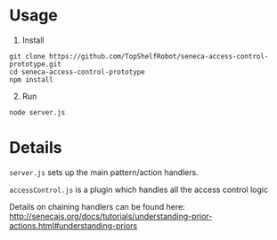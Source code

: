# Usage

1. Install
```
git clone https://github.com/TopShelfRobot/seneca-access-control-prototype.git
cd seneca-access-control-prototype
npm install
```

2. Run
```
node server.js
```

# Details

`server.js` sets up the main pattern/action handlers.

`accessControl.js` is a plugin which handles all the access control logic

Details on chaining handlers can be found here:
http://senecajs.org/docs/tutorials/understanding-prior-actions.html#understanding-priors